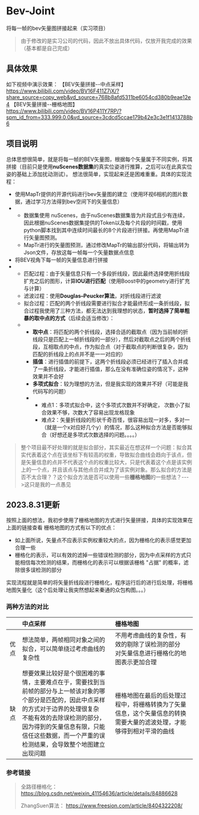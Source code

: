 # Bev-Joint
将每一帧的bev矢量图拼接起来（实习项目）
> 由于修改的是实习公司的代码，因此不放出具体代码，仅放开我完成的效果（基本都是自己完成）
## 具体效果
如下视频中演示效果：
【BEV矢量拼接--中点采样】 https://www.bilibili.com/video/BV16F411Z7jX/?share_source=copy_web&vd_source=768b8afd5311be6054cd380b9eae12e4
【BEV矢量拼接--栅格地图】 https://www.bilibili.com/video/BV16P411Y7RP/?spm_id_from=333.999.0.0&vd_source=3cdcd5ccae179b42e3c3e1f1413788b6
## 项目说明
总体思想很简单，就是将每一帧的BEV矢量图，根据每个矢量属于不同实例，将其拼接（目前只是使用**nuScenes数据集**的真实位姿进行推算，之后可以在此真实位姿的基础上添加扰动测试）。
想法很简单，实现起来还是困难重重。具体的实现流程：
* 使用MapTr提供的开源代码进行bev矢量图的建立（使用环视6相机的图片数据，通过学习方法得到bev空间下的矢量信息）
* * 数据集使用 nuScenes，由于nuScenes数据集皆为片段式且少有连续，因此根据nuScenes数据集提供的Token以及每个片段的时间戳，使用python脚本找到其中连续时间最长的8个片段进行拼接。再使用MapTr进行矢量图预测。
  * MapTr进行的矢量图预测，通过修改MapTr的输出部分代码，将输出转为Json文件，存放这每一帧每一个矢量数据点信息
* 将BEV视角下每一帧的矢量信息进行拼接
* * 匹配过程：由于矢量信息只有一个多段折线段，因此最终选择使用折线段扩充之后的图形，计算**IOU进行匹配**（使用Boost中的geometry进行扩充与计算）
  * 滤波过程：使用**Douglas–Peucker算法**，对折线段进行滤波
  * 拟合过程：匹配的两个折线段需要进行拟合才能最终形成一条折线段，拟合过程我使用了三种方法，都无法达到我理想的状态，**暂时选择了简单粗暴的取中点的方式**（后续会适当修改）：
  * * **取中点**：将匹配的两个折线段，选择合适的截取点（因为当前帧的折线段只是匹配上一帧折线段的一部分），然后对截取点之后的两个折线段，互相取点的中点，作为拟合点（对于截取点的判断很复杂，因为匹配的折线段上的点并不是一一对应的）
    * **插值**：进行插值的前提下，这两个折线段必须已经进行了插入合并成了一条折线段，才能进行插值，那么在没有准确位姿的情况下，这种效果并不会好
    * **多项式拟合**：较为理想的方法，但是我实现的效果并不好（可能是我代码写的问题）
    * * 难点1：多项式拟合中，这个多项式次数并不好确定， 次数小了拟合效果不够，次数大了容易出现龙格现象
      * 难点2：矢量折线段的形状千奇百怪，很容易出现一对多，多对一（就是一个x对应好几个y）的情况，那么这种拟合方法是否能够拟合（好想还是多项式次数选择的问题。。。。）
> 整个项目最不好处理的就是拟合部分，其实最近在想这样一个问题：拟合其实代表着这个点在该坐标下有较高的权重，导致拟合曲线会趋向于该点，但是矢量信息的点并不代表这个点的权重比较大，只是代表着这个点是该实例上的一个点，并且该点与其他点合并成为了该实例对象。那么拟合的方法是否不太合理？？这个拟合方法是否可以使用一些**栅格地图**的一些想法？--->这只是我的一点愚见     
## 2023.8.31更新
按照上面的想法，我初步使用了栅格地图的方式进行矢量拼接，具体的实现效果在上面的链接查看
栅格地图的方式有以下的优点：
* 如上面所说，矢量点不应表示实例权重较大的点，因为栅格化的表示感觉更加合理一些
* 栅格化的表示，可以有效的滤掉一些错误检测的部分，因为中点采样的方式只能相信每次检测的结果，而栅格化的表示可以根据该栅格 "占据" 的概率，滤除很多误检测的部分

实现流程就是简单的将矢量折线段进行栅格化，程序运行后的进行后处理，将栅格地图矢量化（这个后处理让我突然想起来秦通的众包构图。。。）
### 两种方法的对比
|      | 中点采样                                                     | 栅格地图                                                     |
| :--: | :----------------------------------------------------------- | :----------------------------------------------------------- |
| 优点 | 想法简单，两帧相同对象之间的拟合，可以简单绕过考虑曲线的复杂性 | 不用考虑曲线的复杂性，有效的剔除了误检测的部分<br />对矢量信息进行栅格化的地图表示更加合理 |
| 缺点 | 想要效果比较好是个很困难的事情，主要难点在于，需要找到当前帧的部分与上一帧该对象的哪个部分是匹配的，因此中点采样的方式对于边界的处理很复杂<br />不能有效的去除误检测的部分，因为得到的矢量信息有限，只能信任这些数据，而一个严重的误检测结果，会导致整个地图建立出现问题 | 栅格地图在最后的后处理过程中，将栅格转换为了矢量信息，这个矢量信息的转换需要大量的滤波处理，才能够得到相对平滑的曲线 |

### 参考链接
> 全路径栅格化：https://blog.csdn.net/weixin_41154636/article/details/84886628
>
>  ZhangSuen算法： https://www.freesion.com/article/8404322208/ 
